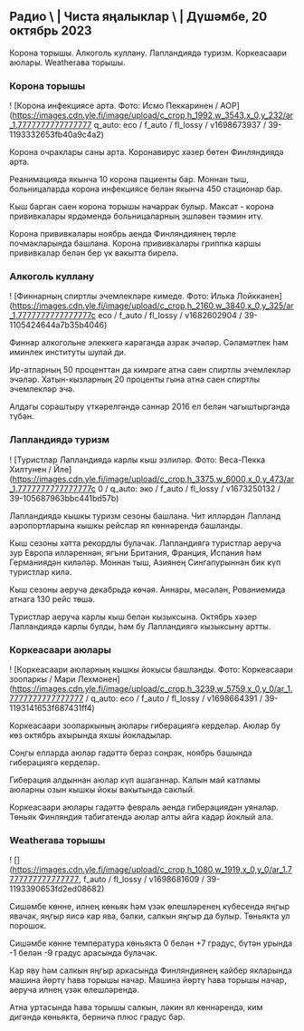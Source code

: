 ## Радио \ | Чиста яңалыклар \ | Дүшәмбе, 20 октябрь 2023

Корона торышы. Алкоголь куллану. Лапландиядә туризм. Коркеасаари аюлары. Weatherава торышы.

### Корона торышы

! [Корона инфекциясе арта. Фото: Исмо Пеккаринен / AOP] (https://images.cdn.yle.fi/image/upload/c_crop,h_1992,w_3543,x_0,y_232/ar_1.7777777777777777 q_auto: eco / f_auto / fl_lossy / v1698673937 / 39-1193332653fb40a9c4a2)

Корона очраклары саны арта. Коронавирус хәзер бөтен Финляндиядә арта.

Реанимациядә якынча 10 корона пациенты бар. Моннан тыш, больницаларда корона инфекциясе белән якынча 450 стационар бар.

Кыш барган саен корона торышы начаррак булыр. Максат - корона прививкалары ярдәмендә больницаларның эшләвен тәэмин итү.

Корона прививкалары ноябрь аенда Финляндиянең төрле почмакларында башлана. Корона прививкалары гриппка каршы прививкалар белән бер үк вакытта бирелә.

### Алкоголь куллану

! [Финнарның спиртлы эчемлекләре кимеде. Фото: Илька Лойкканен] (https://images.cdn.yle.fi/image/upload/c_crop,h_2160,w_3840,x_0,y_325/ar_1.7777777777777777c eco / f_auto / fl_lossy / v1682602904 / 39-1105424644a7b35b4046)

Финнар алкогольне элеккегә караганда азрак эчәләр. Сәламәтлек һәм иминлек институты шулай ди.

Ир-атларның 50 проценттан да кимрәге атна саен спиртлы эчемлекләр эчәләр. Хатын-кызларның 20 проценты гына атна саен спиртлы эчемлекләр эчә.

Алдагы сораштыру үткәрелгәндә саннар 2016 ел белән чагыштырганда түбән.

### Лапландиядә туризм

! [Туристлар Лапландиядә карлы кыш эзлиләр. Фото: Веса-Пекка Хилтунен / Йле] (https://images.cdn.yle.fi/image/upload/c_crop,h_3375,w_6000,x_0,y_473/ar_1.7777777777777777c 0 / q_auto: эко / f_auto / fl_lossy / v1673250132 / 39-105687963bbc441bd57b)

Лапландиядә кышкы туризм сезоны башлана. Чит илләрдән Лапланд аэропортларына кышкы рейслар ял көннәрендә башланды.

Кыш сезоны хәтта рекордлы булачак. Лапландиягә туристлар аеруча зур Европа илләреннән, ягъни Британия, Франция, Испания һәм Германиядән киләләр. Моннан тыш, Азиянең Сингапурыннан бик күп туристлар килә.

Кыш сезоны аеруча декабрьдә көчәя. Аннары, мәсәлән, Рованиемида атнага 130 рейс төшә.

Туристлар аеруча карлы кыш белән кызыксына. Октябрь хәзер Лапландиядә карлы булды, һәм бу Лапландиягә кызыксыну артты.

### Коркеасаари аюлары

! [Коркеасаари аюларның кышкы йокысы башланды. Фото: Коркеасаари зоопаркы / Мари Лехмонен] (https://images.cdn.yle.fi/image/upload/c_crop,h_3239,w_5759,x_0,y_0/ar_1.7777777777777777 / q_auto: eco / f_auto / fl_lossy / v1698664391 / 39-1193141653f687431ff4)

Коркеасаари зоопаркының аюлары гиберациягә керделәр. Аюлар бу көз октябрь ахырында яхшы йокладылар.

Соңгы елларда аюлар гадәттә бераз соңрак, ноябрь башында гиберациягә керделәр.

Гиберация алдыннан аюлар күп ашаганнар. Калын май катламы аюларны озын кышкы йокы вакытында саклый.

Коркеасаари аюлары гадәттә февраль аенда гиберациядән уяналар. Төньяк Финляндия табигатендә аюлар алты айга кадәр йоклый ала.

### Weatherава торышы

! [] (https://images.cdn.yle.fi/image/upload/c_crop,h_1080,w_1919,x_0,y_0/ar_1.7777777777777777, f_auto / fl_lossy / v1698681609 / 39-1193390653fd2ed08682)

Сишәмбе көнне, илнең көньяк һәм үзәк өлешләренең күбесендә яңгыр явачак, яңгыр яисә кар ява, бәлки, салкын яңгыр да булыр. Төньякта ул порошок.

Сишәмбе көнне температура көньякта 0 белән +7 градус, бүтән урында -1 белән -9 градус арасында булачак.

Кар яву һәм салкын яңгыр аркасында Финляндиянең кайбер якларында машина йөртү һава торышы начар. Машина йөртү һава торышы начар, аеруча илнең үзәк өлешләрендә.

Атна уртасында һава торышы салкын, ләкин ял көннәрендә, ким дигәндә көньякта, берничә плюс градус бар.
